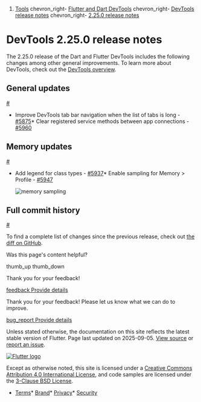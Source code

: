 1. [Tools](/tools) chevron\_right- [Flutter and Dart DevTools](/tools/devtools) chevron\_right- [DevTools release notes](/tools/devtools/release-notes) chevron\_right- [2.25.0 release notes](/tools/devtools/release-notes/release-notes-2.25.0)

DevTools 2.25.0 release notes
=============================

The 2.25.0 release of the Dart and Flutter DevTools includes the following changes among other general improvements. To learn more about DevTools, check out the [DevTools overview](https://docs.flutter.dev/tools/devtools).

General updates
---------------

[#](#general-updates)

* Improve DevTools tab bar navigation when the list of tabs is long - [#5875](https://github.com/flutter/devtools/pull/5875)* Clear registered service methods between app connections - [#5960](https://github.com/flutter/devtools/pull/5960)

Memory updates
--------------

[#](#memory-updates)

* Add legend for class types - [#5937](https://github.com/flutter/devtools/pull/5937)* Enable sampling for Memory > Profile - [#5947](https://github.com/flutter/devtools/pull/5947)

    ![memory sampling](/tools/devtools/release-notes/images-2.25.0/memory.png "memory_sampling")

Full commit history
-------------------

[#](#full-commit-history)

To find a complete list of changes since the previous release, check out [the diff on GitHub](https://github.com/flutter/devtools/compare/v2.24.0...v2.25.0).

Was this page's content helpful?

thumb\_up thumb\_down

Thank you for your feedback!

 [feedback Provide details](https://github.com/flutter/website/issues/new?template=1_page_issue.yml&&page-url=https://docs.flutter.dev/tools/devtools/release-notes/release-notes-2.25.0/&page-source=https://github.com/flutter/website/tree/main/src/content/tools/devtools/release-notes/release-notes-2.25.0.md)

Thank you for your feedback! Please let us know what we can do to improve.

 [bug\_report Provide details](https://github.com/flutter/website/issues/new?template=1_page_issue.yml&&page-url=https://docs.flutter.dev/tools/devtools/release-notes/release-notes-2.25.0/&page-source=https://github.com/flutter/website/tree/main/src/content/tools/devtools/release-notes/release-notes-2.25.0.md)

Unless stated otherwise, the documentation on this site reflects the latest stable version of Flutter. Page last updated on 2025-09-05. [View source](https://github.com/flutter/website/tree/main/src/content/tools/devtools/release-notes/release-notes-2.25.0.md) or [report an issue](https://github.com/flutter/website/issues/new?template=1_page_issue.yml&&page-url=https://docs.flutter.dev/tools/devtools/release-notes/release-notes-2.25.0/&page-source=https://github.com/flutter/website/tree/main/src/content/tools/devtools/release-notes/release-notes-2.25.0.md "Report an issue with this page").

[![Flutter logo](/assets/images/branding/flutter/logo+text/horizontal/white.svg)](https://flutter.dev)

Except as otherwise noted, this site is licensed under a [Creative Commons Attribution 4.0 International License](https://creativecommons.org/licenses/by/4.0/), and code samples are licensed under the [3-Clause BSD License](https://opensource.org/licenses/BSD-3-Clause).

* [Terms](/tos "Terms of use")* [Brand](/brand "Brand usage guidelines")* [Privacy](https://policies.google.com/privacy "Privacy policy")* [Security](/security "Security philosophy and practices")

   